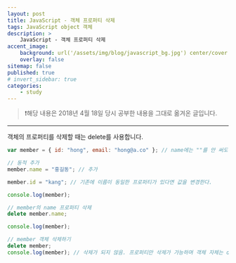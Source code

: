 ```yaml
---
layout: post
title: JavaScript - 객체 프로퍼티 삭제
tags: JavaScript object 객체
description: >
    JavaScript - 객체 프로퍼티 삭제
accent_image:
    background: url('/assets/img/blog/javascript_bg.jpg') center/cover
    overlay: false
sitemap: false
published: true
# invert_sidebar: true
categories:
    - study
---
```


> ❗️해당 내용은 2018년 4월 18일 당시 공부한 내용을 그대로 옮겨온 글입니다.

---

객체의 프로퍼티를 삭제할 때는 delete를 사용합니다.<br>

```javascript
var member = { id: "hong", email: "hong@a.co" }; // name에는 ""를 안 써도 됨. 특수문자가 있을 경우에는 꼭 써야 함

// 동적 추가
member.name = "홍길동"; // 추가

member.id = "kang"; // 기존에 이름이 동일한 프로퍼티가 있다면 값을 변경한다.

console.log(member);

// member의 name 프로퍼티 삭제
delete member.name;

console.log(member);

// member 객체 삭제하기
delete member;
console.log(member); // 삭제가 되지 않음. 프로퍼티만 삭제가 가능하며 객체 자체는 delete로 삭제가 불가능하다.
```
